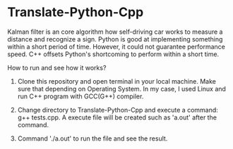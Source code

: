 # Translate-Python-Cpp

Kalman filter is an core algorithm how self-driving car works to measure a distance and recognize a sign. Python is good at implementing something within a short period of time. However, it could not guarantee performance speed. C++ offsets Python's shortcoming to perform within a short time. 

How to run and see how it works?

1. Clone this repository and open terminal in your local machine. Make sure that depending on Operating System. In my case, I used Linux and run C++ program with GCC(G++) compiler.
2. Change directory to Translate-Python-Cpp and execute a command: g++ tests.cpp. A execute file will be created such as 'a.out' after the command.

3. Command './a.out' to run the file and see the result.
